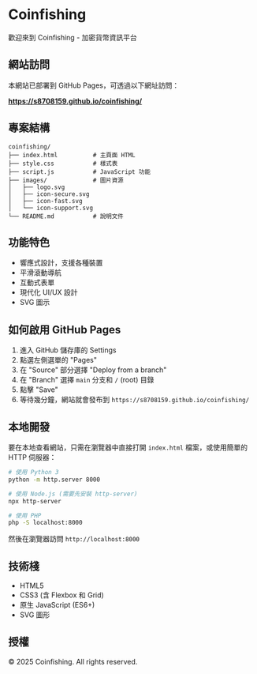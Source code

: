 # Coinfishing

歡迎來到 Coinfishing - 加密貨幣資訊平台

## 網站訪問

本網站已部署到 GitHub Pages，可透過以下網址訪問：

**https://s8708159.github.io/coinfishing/**

## 專案結構

```
coinfishing/
├── index.html          # 主頁面 HTML
├── style.css           # 樣式表
├── script.js           # JavaScript 功能
├── images/             # 圖片資源
│   ├── logo.svg
│   ├── icon-secure.svg
│   ├── icon-fast.svg
│   └── icon-support.svg
└── README.md           # 說明文件
```

## 功能特色

- 響應式設計，支援各種裝置
- 平滑滾動導航
- 互動式表單
- 現代化 UI/UX 設計
- SVG 圖示

## 如何啟用 GitHub Pages

1. 進入 GitHub 儲存庫的 Settings
2. 點選左側選單的 "Pages"
3. 在 "Source" 部分選擇 "Deploy from a branch"
4. 在 "Branch" 選擇 `main` 分支和 `/` (root) 目錄
5. 點擊 "Save"
6. 等待幾分鐘，網站就會發布到 `https://s8708159.github.io/coinfishing/`

## 本地開發

要在本地查看網站，只需在瀏覽器中直接打開 `index.html` 檔案，或使用簡單的 HTTP 伺服器：

```bash
# 使用 Python 3
python -m http.server 8000

# 使用 Node.js (需要先安裝 http-server)
npx http-server

# 使用 PHP
php -S localhost:8000
```

然後在瀏覽器訪問 `http://localhost:8000`

## 技術棧

- HTML5
- CSS3 (含 Flexbox 和 Grid)
- 原生 JavaScript (ES6+)
- SVG 圖形

## 授權

© 2025 Coinfishing. All rights reserved.